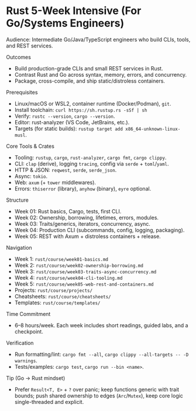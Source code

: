 # Rust 5-Week Intensive (For Go/Systems Engineers)

Audience: Intermediate Go/Java/TypeScript engineers who build CLIs, tools, and REST services.

Outcomes
- Build production-grade CLIs and small REST services in Rust.
- Contrast Rust and Go across syntax, memory, errors, and concurrency.
- Package, cross-compile, and ship static/distroless containers.

Prerequisites
- Linux/macOS or WSL2, container runtime (Docker/Podman), `git`.
- Install toolchain: `curl https://sh.rustup.rs -sSf | sh`
- Verify: `rustc --version`, `cargo --version`.
- Editor: rust-analyzer (VS Code, JetBrains, etc.).
- Targets (for static builds): `rustup target add x86_64-unknown-linux-musl`.

Core Tools & Crates
- Tooling: `rustup`, `cargo`, `rust-analyzer`, `cargo fmt`, `cargo clippy`.
- CLI: `clap` (derive), logging `tracing`, config via `serde` + `toml`/`yaml`.
- HTTP & JSON: `reqwest`, `serde`, `serde_json`.
- Async: `tokio`.
- Web: `axum` (+ `tower` middlewares).
- Errors: `thiserror` (library), `anyhow` (binary), `eyre` optional.

Structure
- Week 01: Rust basics, Cargo, tests, first CLI.
- Week 02: Ownership, borrowing, lifetimes, errors, modules.
- Week 03: Traits/generics, iterators, concurrency, async.
- Week 04: Production CLI (subcommands, config, logging, packaging).
- Week 05: REST with Axum + distroless containers + release.

Navigation
- Week 1: `rust/course/week01-basics.md`
- Week 2: `rust/course/week02-ownership-borrowing.md`
- Week 3: `rust/course/week03-traits-async-concurrency.md`
- Week 4: `rust/course/week04-cli-tooling.md`
- Week 5: `rust/course/week05-web-rest-and-containers.md`
- Projects: `rust/course/projects/`
- Cheatsheets: `rust/course/cheatsheets/`
- Templates: `rust/course/templates/`

Time Commitment
- 6–8 hours/week. Each week includes short readings, guided labs, and a checkpoint.

Verification
- Run formatting/lint: `cargo fmt --all`, `cargo clippy --all-targets -- -D warnings`.
- Tests/examples: `cargo test`, `cargo run --bin <name>`.

Tip (Go → Rust mindset)
- Prefer `Result<T, E>` + `?` over panic; keep functions generic with trait bounds; push shared ownership to edges (`Arc`/`Mutex`), keep core logic single-threaded and explicit.

